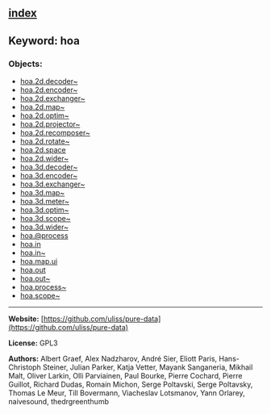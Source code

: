 [index](../index.html)
---

## Keyword: hoa

### Objects:
* [hoa.2d.decoder~](../hoa.2d.decoder~.html)
* [hoa.2d.encoder~](../hoa.2d.encoder~.html)
* [hoa.2d.exchanger~](../hoa.2d.exchanger~.html)
* [hoa.2d.map~](../hoa.2d.map~.html)
* [hoa.2d.optim~](../hoa.2d.optim~.html)
* [hoa.2d.projector~](../hoa.2d.projector~.html)
* [hoa.2d.recomposer~](../hoa.2d.recomposer~.html)
* [hoa.2d.rotate~](../hoa.2d.rotate~.html)
* [hoa.2d.space](../hoa.2d.space.html)
* [hoa.2d.wider~](../hoa.2d.wider~.html)
* [hoa.3d.decoder~](../hoa.3d.decoder~.html)
* [hoa.3d.encoder~](../hoa.3d.encoder~.html)
* [hoa.3d.exchanger~](../hoa.3d.exchanger~.html)
* [hoa.3d.map~](../hoa.3d.map~.html)
* [hoa.3d.meter~](../hoa.3d.meter~.html)
* [hoa.3d.optim~](../hoa.3d.optim~.html)
* [hoa.3d.scope~](../hoa.3d.scope~.html)
* [hoa.3d.wider~](../hoa.3d.wider~.html)
* [hoa.@process](../hoa.@process.html)
* [hoa.in](../hoa.in.html)
* [hoa.in~](../hoa.in~.html)
* [hoa.map.ui](../hoa.map.ui.html)
* [hoa.out](../hoa.out.html)
* [hoa.out~](../hoa.out~.html)
* [hoa.process~](../hoa.process~.html)
* [hoa.scope~](../hoa.scope~.html)

---
**Website:** [https://github.com/uliss/pure-data](https://github.com/uliss/pure-data)

**License:** GPL3

**Authors:** Albert Graef, Alex Nadzharov, André Sier, Eliott Paris, Hans-Christoph Steiner, Julian Parker, Katja Vetter, Mayank Sanganeria, Mikhail Malt, Oliver Larkin, Olli Parviainen, Paul Bourke, Pierre Cochard, Pierre Guillot, Richard Dudas, Romain Michon, Serge Poltavski, Serge Poltavsky, Thomas Le Meur, Till Bovermann, Viacheslav Lotsmanov, Yann Orlarey, naivesound, thedrgreenthumb
